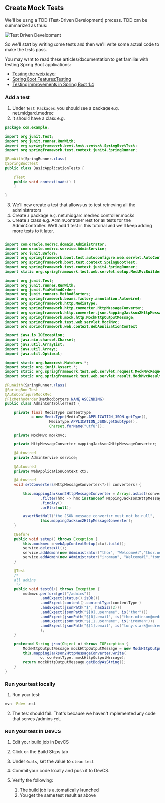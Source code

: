 ## Create Mock Tests

We'll be using a TDD (Test-Driven Development) process. TDD can be summarized as thus:

![Test Driven Development](https://upload.wikimedia.org/wikipedia/commons/0/0b/TDD_Global_Lifecycle.png "Test Driven Development")

So we'll start by writing some tests and then we'll write some actual code to make the tests pass.

You may want to read these articles/documentation to get familiar with testing Spring Boot applications:

- [Testing the web layer](https://spring.io/guides/gs/testing-web/)
- [Spring Boot Features:Testing](https://docs.spring.io/spring-boot/docs/current/reference/html/boot-features-testing.html)
- [Testing improvements in Spring Boot 1.4](https://spring.io/blog/2016/04/15/testing-improvements-in-spring-boot-1-4)

### Add a test

1. Under `Test Packages`, you should see a package e.g. net.midgard.medrec
2. It should have a class e.g.
```Java
package com.example;

import org.junit.Test;
import org.junit.runner.RunWith;
import org.springframework.boot.test.context.SpringBootTest;
import org.springframework.test.context.junit4.SpringRunner;

@RunWith(SpringRunner.class)
@SpringBootTest
public class BasicApplicationTests {

	@Test
	public void contextLoads() {
	}

}
```
3. We'll now create a test that allows us to test retrieving all the administrators
4. Create a package e.g. net.midgard.medrec.controller.mocks
5. Create a class e.g. AdminControllerTest for all tests for the AdminController. We'll add 1 test in this tutorial and we'll keep adding more tests to it later.
```Java

import com.oracle.medrec.domain.Administrator;
import com.oracle.medrec.service.AdminService;
import org.junit.Before;
import org.springframework.boot.test.autoconfigure.web.servlet.AutoConfigureMockMvc;
import org.springframework.boot.test.context.SpringBootTest;
import org.springframework.test.context.junit4.SpringRunner;
import static org.springframework.test.web.servlet.setup.MockMvcBuilders.*;

import org.junit.Test;
import org.junit.runner.RunWith;
import org.junit.FixMethodOrder;
import org.junit.runners.MethodSorters;
import org.springframework.beans.factory.annotation.Autowired;
import org.springframework.http.MediaType;
import org.springframework.http.converter.HttpMessageConverter;
import org.springframework.http.converter.json.MappingJackson2HttpMessageConverter;
import org.springframework.mock.http.MockHttpOutputMessage;
import org.springframework.test.web.servlet.MockMvc;
import org.springframework.web.context.WebApplicationContext;

import java.io.IOException;
import java.nio.charset.Charset;
import java.util.ArrayList;
import java.util.Arrays;
import java.util.Optional;

import static org.hamcrest.Matchers.*;
import static org.junit.Assert.*;
import static org.springframework.test.web.servlet.request.MockMvcRequestBuilders.*;
import static org.springframework.test.web.servlet.result.MockMvcResultMatchers.*;

@RunWith(SpringRunner.class)
@SpringBootTest
@AutoConfigureMockMvc
@FixMethodOrder(MethodSorters.NAME_ASCENDING)
public class AdminControllerTest {

    private final MediaType contentType
            = new MediaType(MediaType.APPLICATION_JSON.getType(),
                    MediaType.APPLICATION_JSON.getSubtype(),
                    Charset.forName("utf8"));

    private MockMvc mockmvc;

    private HttpMessageConverter mappingJackson2HttpMessageConverter;

    @Autowired 
    private AdminService service;
    
    @Autowired
    private WebApplicationContext ctx;

    @Autowired
    void setConverters(HttpMessageConverter<?>[] converters) {

        this.mappingJackson2HttpMessageConverter = Arrays.asList(converters).stream()
                .filter(hmc -> hmc instanceof MappingJackson2HttpMessageConverter)
                .findAny()
                .orElse(null);

        assertNotNull("the JSON message converter must not be null",
                this.mappingJackson2HttpMessageConverter);
    }

    @Before
    public void setup() throws Exception {
        this.mockmvc = webAppContextSetup(ctx).build();
        service.deleteAll();
        service.addAdmin(new Administrator("thor", "Welcome#1","thor.odinson@medrec.com", "asgard"));
        service.addAdmin(new Administrator("ironman", "Welcome#1","tony.stark@medrec.com", "usa"));
    }

    @Test
    /*
    all admins
     */
    public void test01() throws Exception {
        mockmvc.perform(get("/admins"))
                .andExpect(status().isOk())
                .andExpect(content().contentType(contentType))
                .andExpect(jsonPath("$", hasSize(2)))
                .andExpect(jsonPath("$[0].username", is("thor")))
                .andExpect(jsonPath("$[0].email", is("thor.odinson@medrec.com")))
                .andExpect(jsonPath("$[1].username", is("ironman")))
                .andExpect(jsonPath("$[1].email", is("tony.stark@medrec.com"))
                );
    }

    protected String json(Object o) throws IOException {
        MockHttpOutputMessage mockHttpOutputMessage = new MockHttpOutputMessage();
        this.mappingJackson2HttpMessageConverter.write(
                o, contentType, mockHttpOutputMessage);
        return mockHttpOutputMessage.getBodyAsString();
    }    
}
```

### Run your test locally

1. Run your test:
```bash
mvn -Pdev test
```
2. The test should fail. That's because we haven't implemented any code that serves /admins yet.

### Run your test in DevCS

1. Edit your build job in DevCS
2. Click on the Build Steps tab
3. Under `Goals`, set the value to `clean test`
4. Commit your code locally and push it to DevCS.
5. Verify the following:

    1. The build job is automatically launched
    2. You get the same test result as above